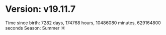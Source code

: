 # Version: v19.11.7
Time since birth: 7282 days, 174768 hours, 10486080 minutes, 629164800 seconds
Season: Summer ☀️
